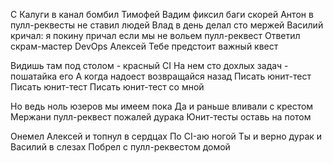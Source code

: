 С Калуги в канал бомбил Тимофей
Вадим фиксил баги скорей
Антон в пулл-реквесты не ставил людей
Влад в день делал сто мержей
Василий кричал: я покину причал если мы не вольем пулл-реквест
Ответил скрам-мастер DevOps Алексей
Тебе предстоит важный квест

Видишь там под столом - красный CI
На нем сто дохлых задач - пошатайка его
А когда надоест возвращайся назад
Писать юнит-тест
Писать юнит-тест
Писать юнит-тест со мной

Но ведь ноль юзеров мы имеем пока
Да и раньше вливали с крестом
Мержани пулл-реквест пожалей дурака
Юнит-тесты оставь на потом

Онемел Алексей и топнул в сердцах
По CI-аю ногой
Ты и верно дурак и Василий в слезах 
Побрел с пулл-реквестом домой
